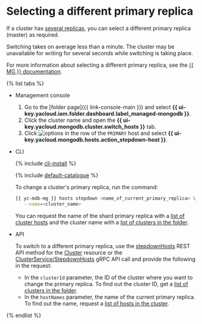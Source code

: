 # Selecting a different primary replica

If a cluster has [several replicas](../concepts/replication.md), you can select a different primary replica (master) as required.

Switching takes on average less than a minute. The cluster may be unavailable for writing for several seconds while switching is taking place.

For more information about selecting a different primary replica, see the [{{ MG }} documentation](https://docs.mongodb.com/manual/reference/method/rs.stepDown/).

{% list tabs %}

- Management console

   1. Go to the [folder page]({{ link-console-main }}) and select **{{ ui-key.yacloud.iam.folder.dashboard.label_managed-mongodb }}**.
   1. Click the cluster name and open the **{{ ui-key.yacloud.mongodb.cluster.switch_hosts }}** tab.
   1. Click ![options](../../_assets/horizontal-ellipsis.svg) in the row of the `PRIMARY` host and select **{{ ui-key.yacloud.mongodb.hosts.action_stepdown-host }}**.

- CLI

   {% include [cli-install](../../_includes/cli-install.md) %}

   {% include [default-catalogue](../../_includes/default-catalogue.md) %}

   To change a cluster's primary replica, run the command:

   ```bash
   {{ yc-mdb-mg }} hosts stepdown <name_of_current_primary_replica> \
      --name=<cluster_name>
   ```

   You can request the name of the shard primary replica with a [list of cluster hosts](hosts.md#list) and the cluster name with a [list of clusters in the folder](cluster-list.md#list-clusters).

- API

   To switch to a different primary replica, use the [stepdownHosts](../api-ref/Cluster/stepdownHosts.md) REST API method for the [Cluster](../api-ref/Cluster/index.md) resource or the [ClusterService/StepdownHosts](../api-ref/grpc/cluster_service.md#StepdownHosts) gRPC API call and provide the following in the request:

   * In the `clusterId` parameter, the ID of the cluster where you want to change the primary replica. To find out the cluster ID, get a [list of clusters in the folder](cluster-list.md#list-clusters).
   * In the `hostNames` parameter, the name of the current primary replica. To find out the name, request a [list of hosts in the cluster](hosts.md#list).

{% endlist %}
